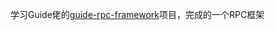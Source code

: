 学习Guide佬的[guide-rpc-framework](https://github.com/Snailclimb/guide-rpc-framework/tree/master)项目，完成的一个RPC框架
